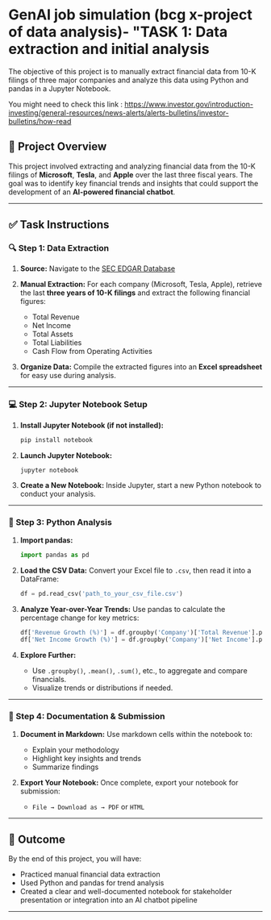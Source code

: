 # GenAI job simulation (bcg x-project of data analysis)- "TASK 1: Data extraction and initial analysis


The objective of this project is to manually extract financial data from 10-K filings of three major companies and analyze this data using Python and pandas in a Jupyter Notebook. 

You might need to check this link : https://www.investor.gov/introduction-investing/general-resources/news-alerts/alerts-bulletins/investor-bulletins/how-read

## 📝 Project Overview

This project involved extracting and analyzing financial data from the 10-K filings of **Microsoft**, **Tesla**, and **Apple** over the last three fiscal years. The goal was to identify key financial trends and insights that could support the development of an **AI-powered financial chatbot**.

---

## ✅ Task Instructions

### 🔍 Step 1: Data Extraction

1. **Source:**
   Navigate to the [SEC EDGAR Database](https://www.sec.gov/edgar/searchedgar/companysearch.html)

2. **Manual Extraction:**
   For each company (Microsoft, Tesla, Apple), retrieve the last **three years of 10-K filings** and extract the following financial figures:

   * Total Revenue
   * Net Income
   * Total Assets
   * Total Liabilities
   * Cash Flow from Operating Activities

3. **Organize Data:**
   Compile the extracted figures into an **Excel spreadsheet** for easy use during analysis.

---

### 💻 Step 2: Jupyter Notebook Setup

1. **Install Jupyter Notebook (if not installed):**

   ```bash
   pip install notebook
   ```

2. **Launch Jupyter Notebook:**

   ```bash
   jupyter notebook
   ```

3. **Create a New Notebook:**
   Inside Jupyter, start a new Python notebook to conduct your analysis.

---

### 🧮 Step 3: Python Analysis

1. **Import pandas:**

   ```python
   import pandas as pd
   ```

2. **Load the CSV Data:**
   Convert your Excel file to `.csv`, then read it into a DataFrame:

   ```python
   df = pd.read_csv('path_to_your_csv_file.csv')
   ```

3. **Analyze Year-over-Year Trends:**
   Use pandas to calculate the percentage change for key metrics:

   ```python
   df['Revenue Growth (%)'] = df.groupby('Company')['Total Revenue'].pct_change() * 100
   df['Net Income Growth (%)'] = df.groupby('Company')['Net Income'].pct_change() * 100
   ```

4. **Explore Further:**

   * Use `.groupby()`, `.mean()`, `.sum()`, etc., to aggregate and compare financials.
   * Visualize trends or distributions if needed.

---

### 🧾 Step 4: Documentation & Submission

1. **Document in Markdown:**
   Use markdown cells within the notebook to:

   * Explain your methodology
   * Highlight key insights and trends
   * Summarize findings

2. **Export Your Notebook:**
   Once complete, export your notebook for submission:

   * `File → Download as → PDF` or `HTML`

---

## 🎯 Outcome

By the end of this project, you will have:

* Practiced manual financial data extraction
* Used Python and pandas for trend analysis
* Created a clear and well-documented notebook for stakeholder presentation or integration into an AI chatbot pipeline

---

